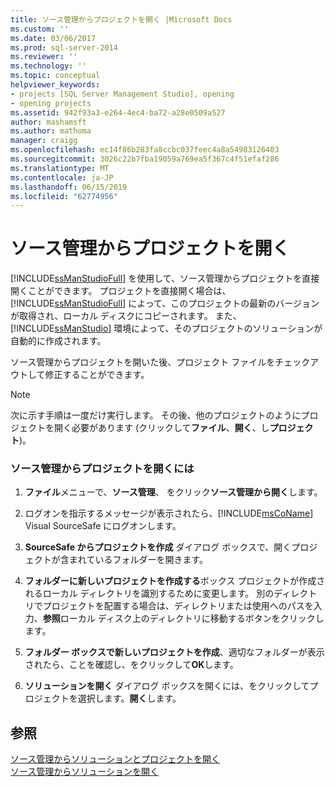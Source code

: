 ```yaml
---
title: ソース管理からプロジェクトを開く |Microsoft Docs
ms.custom: ''
ms.date: 03/06/2017
ms.prod: sql-server-2014
ms.reviewer: ''
ms.technology: ''
ms.topic: conceptual
helpviewer_keywords:
- projects [SQL Server Management Studio], opening
- opening projects
ms.assetid: 942f93a3-e264-4ec4-ba72-a28e0509a527
author: mashamsft
ms.author: mathoma
manager: craigg
ms.openlocfilehash: ec14f86b283fa8ccbc037feec4a8a54983126403
ms.sourcegitcommit: 3026c22b7fba19059a769ea5f367c4f51efaf286
ms.translationtype: MT
ms.contentlocale: ja-JP
ms.lasthandoff: 06/15/2019
ms.locfileid: "62774956"
---
```

# <a name="open-projects-from-source-control"></a>ソース管理からプロジェクトを開く
  [!INCLUDE[ssManStudioFull](../includes/ssmanstudiofull-md.md)] を使用して、ソース管理からプロジェクトを直接開くことができます。 プロジェクトを直接開く場合は、[!INCLUDE[ssManStudioFull](../includes/ssmanstudiofull-md.md)] によって、このプロジェクトの最新のバージョンが取得され、ローカル ディスクにコピーされます。 また、[!INCLUDE[ssManStudio](../includes/ssmanstudio-md.md)] 環境によって、そのプロジェクトのソリューションが自動的に作成されます。  
  
 ソース管理からプロジェクトを開いた後、プロジェクト ファイルをチェックアウトして修正することができます。  
  
> [!NOTE]  
>  次に示す手順は一度だけ実行します。 その後、他のプロジェクトのようにプロジェクトを開く必要があります (クリックして**ファイル**、**開く**、し**プロジェクト**)。  
  
### <a name="to-open-a-project-from-source-control"></a>ソース管理からプロジェクトを開くには  
  
1.  **ファイル**メニューで、**ソース管理**、 をクリック**ソース管理から開く**します。  
  
2.  ログオンを指示するメッセージが表示されたら、[!INCLUDE[msCoName](../includes/msconame-md.md)] Visual SourceSafe にログオンします。  
  
3.  **SourceSafe からプロジェクトを作成** ダイアログ ボックスで、開くプロジェクトが含まれているフォルダーを開きます。  
  
4.  **フォルダーに新しいプロジェクトを作成する**ボックス プロジェクトが作成されるローカル ディレクトリを識別するために変更します。 別のディレクトリでプロジェクトを配置する場合は、ディレクトリまたは使用へのパスを入力、**参照**ローカル ディスク上のディレクトリに移動するボタンをクリックします。  
  
5.  **フォルダー ボックスで新しいプロジェクトを作成**、適切なフォルダーが表示されたら、ことを確認し、をクリックして**OK**します。  
  
6.  **ソリューションを開く** ダイアログ ボックスを開くには、をクリックしてプロジェクトを選択します。**開く**します。  
  
## <a name="see-also"></a>参照  
 [ソース管理からソリューションとプロジェクトを開く](../../2014/database-engine/open-solutions-and-projects-from-source-control.md)   
 [ソース管理からソリューションを開く](../../2014/database-engine/open-solutions-from-source-control.md)  
  
  

